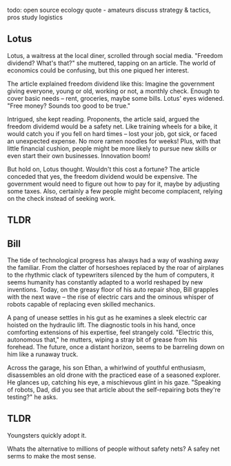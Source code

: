 



todo: open source ecology
quote - amateurs discuss strategy & tactics, pros study logistics

## Lotus
Lotus, a waitress at the local diner, scrolled through social media. "Freedom dividend? What's that?" she muttered, tapping on an article.  The world of economics could be confusing, but this one piqued her interest. 

The article explained freedom dividend like this: Imagine the government giving everyone, young or old, working or not, a monthly check.  Enough to cover basic needs – rent, groceries, maybe some bills.  Lotus' eyes widened.  "Free money? Sounds too good to be true."

Intrigued, she kept reading.  Proponents, the article said, argued the freedom dividemd would be a safety net. Like training wheels for a bike, it would catch you if you fell on hard times – lost your job, got sick, or faced an unexpected expense.  No more ramen noodles for weeks! Plus, with that little financial cushion, people might be more likely to pursue new skills or even start their own businesses. Innovation boom! 

But hold on, Lotus thought.  Wouldn't this cost a fortune? The article conceded that yes, the freedom dividend would be expensive. The government would need to figure out how to pay for it, maybe by adjusting some taxes.  Also, certainly a few people might become complacent, relying on the check instead of seeking work. 

## TLDR


## Bill

The tide of technological progress has always had a way of washing away the familiar. From the clatter of horseshoes replaced by the roar of airplanes to the rhythmic clack of typewriters silenced by the hum of computers, it seems humanity has constantly adapted to a world reshaped by new inventions. Today, on the greasy floor of his auto repair shop, Bill grapples with the next wave – the rise of electric cars and the ominous whisper of robots capable of replacing even skilled mechanics. 

A pang of unease settles in his gut as he examines a sleek electric car hoisted on the hydraulic lift. The diagnostic tools in his hand, once comforting extensions of his expertise, feel strangely cold. "Electric this, autonomous that," he mutters, wiping a stray bit of grease from his forehead. The future, once a distant horizon, seems to be barreling down on him like a runaway truck. 

Across the garage, his son Ethan, a whirlwind of youthful enthusiasm, disassembles an old drone with the practiced ease of a seasoned explorer. He glances up, catching his eye, a mischievous glint in his gaze. "Speaking of robots, Dad, did you see that article about the self-repairing bots they're testing?" he asks.

## TLDR
 Youngsters quickly adopt it.


Whats the alternative to millions of people without safety nets? A safey net serms to make the most sense.
